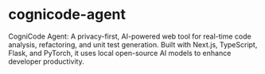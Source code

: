 # cognicode-agent
CogniCode Agent: A privacy-first, AI-powered web tool for real-time code analysis, refactoring, and unit test generation. Built with Next.js, TypeScript, Flask, and PyTorch, it uses local open-source AI models to enhance developer productivity.
